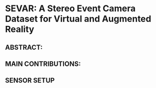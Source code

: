 # SEVAR: A Stereo Event Camera Dataset for Virtual and Augmented Reality

## ABSTRACT:


## MAIN CONTRIBUTIONS:

## SENSOR SETUP

